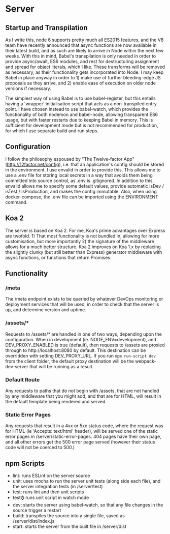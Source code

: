 # Server


## Startup and Transpilation

As I write this, node 6 supports pretty much all ES2015 features, and the V8 team have recently announced that async functions
are now available in their latest build, and as such are likely to arrive in Node within the next few weeks. With this in
mind, Babel's transpilation is only needed in order to provide async/await, ES6 modules, and rest for destructuring assignment
and spread for object literals, which I like. These transforms will be removed as necessary, as their functionality gets
incorporated into Node. I may keep Babel in place anyway in order to 1) make use of further bleeding-edge JS proposals
as they arrive, and 2) enable ease of execution on older node versions if necessary.

The simplest way of using Babel is to use babel-register, but this entails having a 'wrapper' initialisation script that
acts as a non-transpiled entry point. I have chosen instead to use babel-watch, which provides the functionality of both
nodemon and babel-node, allowing transparent ES6 usage, but with faster restarts due to keeping Babel in memory. This 
is sufficient for development mode but is not recommended for production, for which I use separate build and run steps.


## Configuration

I follow the philosophy espoused by "The Twelve-factor App" (http://12factor.net/config), i.e. that an application's config
should be stored in the environment. I use envalid in order to provide this. This allows me to use a .env file for storing
local secrets in a way that avoids them being committed into source control, as .env is .gitignored. In addition to this,
envalid allows me to specify some default values, provide automatic isDev / isTest / isProduction, and makes the config
immutable. Also, when using docker-compose, the .env file can be imported using the ENVIRONMENT command.


## Koa 2

The server is based on Koa 2. For me, Koa's prime advantages over Express are twofold. 1) That most functionality is not
bundled in, allowing for more customisation, but more importantly 2) the signature of the middleware allows for a much better
structure. Koa 2 improves on Koa 1.x by replacing the slightly clunky (but still better than Express) generator middleware
with async functions, or functions that return Promises.


## Functionality

### /meta

The /meta endpoint exists to be queried by whatever DevOps monitoring or deployment services that will be used,
in order to check that the server is up, and determine version and uptime.

### /assets/*

Requests to /assets/* are handled in one of two ways, depending upon the configuration. When in development
(ie. NODE_ENV=development), and DEV_PROXY_ENABLED is true (default), then requests
to /assets are proxied through to http://localhost:8080 by default. This destination
can be overridden with setting DEV_PROXY_URL. If you run `npm run-script dev` from 
the client folder, the default proxy destination will be the webpack-dev-server
that will be running as a result.
 
### Default Route

Any requests to paths that do not begin with /assets, that are not handled
by any middleware that you might add, and that are for HTML, will result in the 
default template being rendered and served.


### Static Error Pages

Any requests that result in a 4xx or 5xx status code, where the request was for
HTML (ie 'Accepts: text/html' header), will be served one of the static error
pages in /server/static-error-pages. 404 pages have their own page, and all 
other errors get the 500 error page served (however their status code will not
be coerced to 500.)


## npm Scripts

* lint: runs ESLint on the server source
* unit: uses mocha to run the server unit tests (along side each file), and the
	server integration tests (in /server/test)
* test: runs lint and then unit scripts
* test:watch: runs unit script in watch mode
* dev: starts the server using babel-watch, so that any file changes in the source
    trigger a restart
* build: transpiles the source into a single file, saved as /server/dist/index.js
* start: starts the server from the built file in /server/dist
